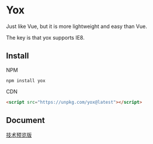 # Yox

Just like Vue, but it is more lightweight and easy than Vue.

The key is that yox supports IE8.

## Install

NPM

```shell
npm install yox
```

CDN

```html
<script src="https://unpkg.com/yox@latest"></script>
```

## Document

[技术预览版](https://musicode.gitbooks.io/yox)
